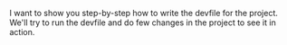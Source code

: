 I want to show you step-by-step how to write the devfile for the project. We'll try to run the devfile and do few changes in the project to see it in action.